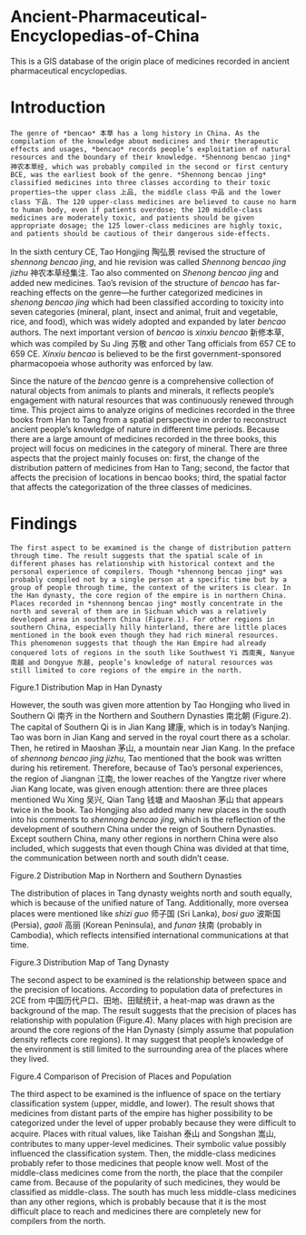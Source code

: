 # Ancient-Pharmaceutical-Encyclopedias-of-China
This is a GIS database of the origin place of medicines recorded in ancient pharmaceutical encyclopedias.

# **Introduction**
    The genre of *bencao* 本草 has a long history in China. As the compilation of the knowledge about medicines and their therapeutic effects and usages, *bencao* records people’s exploitation of natural resources and the boundary of their knowledge. *Shennong bencao jing* 神农本草经, which was probably compiled in the second or first century BCE, was the earliest book of the genre. *Shennong bencao jing* classified medicines into three classes according to their toxic properties—the upper class 上品, the middle class 中品 and the lower class 下品. The 120 upper-class medicines are believed to cause no harm to human body, even if patients overdose; the 120 middle-class medicines are moderately toxic, and patients should be given appropriate dosage; the 125 lower-class medicines are highly toxic, and patients should be cautious of their dangerous side-effects.  
    
  In the sixth century CE, Tao Hongjing 陶弘景 revised the structure of *shennong bencao jing*, and hie revision was called *Shennong bencao jing jizhu* 神农本草经集注. Tao also commented on *Shenong bencao jing* and added new medicines. Tao’s revision of the structure of *bencao* has far-reaching effects on the genre—he further categorized medicines in *shenong bencao jing* which had been classified according to toxicity into seven categories (mineral, plant, insect and animal, fruit and vegetable, rice, and food), which was widely adopted and expanded by later *bencao* authors. The next important version of *bencao* is *xinxiu bencao* 新修本草, which was compiled by Su Jing 苏敬 and other Tang officials from 657 CE to 659 CE. *Xinxiu bencao* is believed to be the first government-sponsored pharmacopoeia whose authority was enforced by law. 

  Since the nature of the *bencao* genre is a comprehensive collection of natural objects from animals to plants and minerals, it reflects people’s engagement with natural resources that was continuously renewed through time. This project aims to analyze origins of medicines recorded in the three books from Han to Tang from a spatial perspective in order to reconstruct ancient people’s knowledge of nature in different time periods. Because there are a large amount of medicines recorded in the three books, this project will focus on medicines in the category of mineral. There are three aspects that the project mainly focuses on: first, the change of the distribution pattern of medicines from Han to Tang; second, the factor that affects the precision of locations in bencao books; third, the spatial factor that affects the categorization of the three classes of medicines.
  
# **Findings**
    The first aspect to be examined is the change of distribution pattern through time. The result suggests that the spatial scale of in different phases has relationship with historical context and the personal experience of compilers. Though *shennong bencao jing* was probably compiled not by a single person at a specific time but by a group of people through time, the context of the writers is clear. In the Han dynasty, the core region of the empire is in northern China. Places recorded in *shennong bencao jing* mostly concentrate in the north and several of them are in Sichuan which was a relatively developed area in southern China (Figure.1). For other regions in southern China, especially hilly hinterland, there are little places mentioned in the book even though they had rich mineral resources. This phenomenon suggests that though the Han Empire had already conquered lots of regions in the south like Southwest Yi 西南夷, Nanyue 南越 and Dongyue 东越, people’s knowledge of natural resources was still limited to core regions of the empire in the north. 
 
Figure.1 Distribution Map in Han Dynasty

  However, the south was given more attention by Tao Hongjing who lived in Southern Qi 南齐 in the Northern and Southern Dynasties 南北朝 (Figure.2). The capital of Southern Qi is in Jian Kang 建康, which is in today’s Nanjing. Tao was born in Jian Kang and served in the royal court there as a scholar. Then, he retired in Maoshan 茅山, a mountain near Jian Kang. In the preface of *shennong bencao jing jizhu*, Tao mentioned that the book was written during his retirement. Therefore, because of Tao’s personal experiences, the region of Jiangnan 江南, the lower reaches of the Yangtze river where Jian Kang locate, was given enough attention: there are three places mentioned Wu Xing 吴兴, Qian Tang 钱塘 and Maoshan 茅山 that appears twice in the book. Tao Hongjing also added many new places in the south into his comments to *shennong bencao jing*, which is the reflection of the development of southern China under the reign of Southern Dynasties. Except southern China, many other regions in northern China were also included, which suggests that even though China was divided at that time, the communication between north and south didn’t cease. 
 
Figure.2 Distribution Map in Northern and Southern Dynasties

  The distribution of places in Tang dynasty weights north and south equally, which is because of the unified nature of Tang. Additionally, more oversea places were mentioned like *shizi guo* 师子国 (Sri Lanka), *bosi guo* 波斯国 (Persia), *gaoli* 高丽 (Korean Peninsula), and *funan* 扶南 (probably in Cambodia), which reflects intensified international communications at that time. 
 
Figure.3 Distribution Map of Tang Dynasty

  The second aspect to be examined is the relationship between space and the precision of locations. According to population data of prefectures in 2CE from 中国历代户口、田地、田赋统计, a heat-map was drawn as the background of the map. The result suggests that the precision of places has relationship with population (Figure.4). Many places with high precision are around the core regions of the Han Dynasty (simply assume that population density reflects core regions). It may suggest that people’s knowledge of the environment is still limited to the surrounding area of the places where they lived.  
 
Figure.4 Comparison of Precision of Places and Population
  
  The third aspect to be examined is the influence of space on the tertiary classification system (upper, middle, and lower). The result shows that medicines from distant parts of the empire has higher possibility to be categorized under the level of upper probably because they were difficult to acquire. Places with ritual values, like Taishan 泰山 and Songshan 嵩山, contributes to many upper-level medicines. Their symbolic value possibly influenced the classification system. Then, the middle-class medicines probably refer to those medicines that people know well. Most of the middle-class medicines come from the north, the place that the compiler came from. Because of the popularity of such medicines, they would be classified as middle-class. The south has much less middle-class medicines than any other regions, which is probably because that it is the most difficult place to reach and medicines there are completely new for compilers from the north.  

